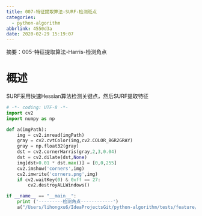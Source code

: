 ```yaml
---
title: 007-特征提取算法-SURF-检测斑点
categories:
  - python-algorithm
abbrlink: 4550d3a
date: 2020-02-29 15:19:07
---
```


摘要：005-特征提取算法-Harris-检测角点
<!-- more -->

# 概述

SURF采用快速Hessian算法检测关键点，然后SURF提取特征

```python
# -*- coding: UTF-8 -*-
import cv2
import numpy as np

def a(imgPath):
    img = cv2.imread(imgPath)
    gray = cv2.cvtColor(img,cv2.COLOR_BGR2GRAY)
    gray = np.float32(gray)
    dst = cv2.cornerHarris(gray,2,3,0.04)
    dst = cv2.dilate(dst,None)
    img[dst>0.01 * dst.max()] = [0,0,255]
    cv2.imshow('corners',img)
    cv2.imwrite('corners.png',img)
    if cv2.waitKey(0) & 0xff == 27:
        cv2.destroyALLWindows()

if __name__ == "__main__":
    print ('---------检测角点------------')
    a("/Users/lihongxu6/IdeaProjectsGit/python-algorithm/tests/feature/a.jpg")
```




